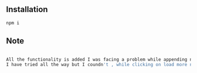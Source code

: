 ## Installation

```bash
npm i
```

## Note

```bash

All the functionality is added I was facing a problem while appending new result to previous result.
I have tried all the way but I coundn't , while clicking on load more nextpage no's result will be shown
```
